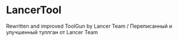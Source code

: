 # LancerTool
Rewritten and improved ToolGun by Lancer Team / Переписанный и улучшенный туллган от Lancer Team
